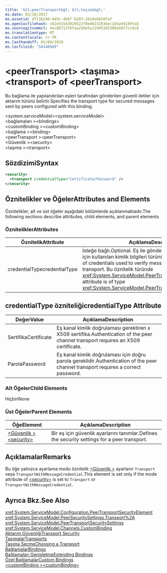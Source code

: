 ```yaml
---
title: '&lt;peerTransport&gt; &lt;taşıma&gt;'
ms.date: 03/30/2017
ms.assetid: d7116240-845c-4b6f-b203-262de6b597ef
ms.openlocfilehash: c82e91543920522f0ed6232036ec1b5a94189fa8
ms.sourcegitcommit: 4ac80713f6faa220e5a119d5165308a58f7ccdc8
ms.translationtype: MT
ms.contentlocale: tr-TR
ms.lasthandoff: 01/09/2019
ms.locfileid: "54148949"
---
```

# <a name="lttransportgt-of-ltpeertransportgt"></a><span data-ttu-id="c199d-102">&lt;peerTransport&gt; &lt;taşıma&gt;</span><span class="sxs-lookup"><span data-stu-id="c199d-102">&lt;transport&gt; of &lt;peerTransport&gt;</span></span>
<span data-ttu-id="c199d-103">Bu bağlama ile yapılandırılan eşleri tarafından gönderilen güvenli iletiler için aktarım türünü belirtir.</span><span class="sxs-lookup"><span data-stu-id="c199d-103">Specifies the transport type for secured messages sent by peers configured with this binding.</span></span>  
  
 <span data-ttu-id="c199d-104">\<system.serviceModel></span><span class="sxs-lookup"><span data-stu-id="c199d-104">\<system.serviceModel></span></span>  
<span data-ttu-id="c199d-105">\<bağlamaları ></span><span class="sxs-lookup"><span data-stu-id="c199d-105">\<bindings></span></span>  
<span data-ttu-id="c199d-106">\<customBinding ></span><span class="sxs-lookup"><span data-stu-id="c199d-106">\<customBinding></span></span>  
<span data-ttu-id="c199d-107">\<bağlama ></span><span class="sxs-lookup"><span data-stu-id="c199d-107">\<binding></span></span>  
<span data-ttu-id="c199d-108">\<peerTransport ></span><span class="sxs-lookup"><span data-stu-id="c199d-108">\<peerTransport></span></span>  
<span data-ttu-id="c199d-109">\<Güvenlik ></span><span class="sxs-lookup"><span data-stu-id="c199d-109">\<security></span></span>  
<span data-ttu-id="c199d-110">\<taşıma ></span><span class="sxs-lookup"><span data-stu-id="c199d-110">\<transport></span></span>  
  
## <a name="syntax"></a><span data-ttu-id="c199d-111">Sözdizimi</span><span class="sxs-lookup"><span data-stu-id="c199d-111">Syntax</span></span>  
  
```xml  
<security>
  <transport credentialType="Certificate/Password" />
</security>
```  
  
## <a name="attributes-and-elements"></a><span data-ttu-id="c199d-112">Öznitelikler ve Öğeler</span><span class="sxs-lookup"><span data-stu-id="c199d-112">Attributes and Elements</span></span>  
 <span data-ttu-id="c199d-113">Öznitelikler, alt ve üst öğeler aşağıdaki bölümlerde açıklanmaktadır.</span><span class="sxs-lookup"><span data-stu-id="c199d-113">The following sections describe attributes, child elements, and parent elements</span></span>  
  
### <a name="attributes"></a><span data-ttu-id="c199d-114">Öznitelikler</span><span class="sxs-lookup"><span data-stu-id="c199d-114">Attributes</span></span>  
  
|<span data-ttu-id="c199d-115">Öznitelik</span><span class="sxs-lookup"><span data-stu-id="c199d-115">Attribute</span></span>|<span data-ttu-id="c199d-116">Açıklama</span><span class="sxs-lookup"><span data-stu-id="c199d-116">Description</span></span>|  
|---------------|-----------------|  
|<span data-ttu-id="c199d-117">credentialType</span><span class="sxs-lookup"><span data-stu-id="c199d-117">credentialType</span></span>|<span data-ttu-id="c199d-118">İsteğe bağlı.</span><span class="sxs-lookup"><span data-stu-id="c199d-118">Optional.</span></span> <span data-ttu-id="c199d-119">Eş ile gönderilen iletileri doğrulamak için kullanılan kimlik bilgileri türünü belirtir.</span><span class="sxs-lookup"><span data-stu-id="c199d-119">Specifies the type of credentials used to verify messages sent with the peer transport.</span></span> <span data-ttu-id="c199d-120">Bu öznitelik türünde <xref:System.ServiceModel.PeerTransportCredentialType>.</span><span class="sxs-lookup"><span data-stu-id="c199d-120">This attribute is of type <xref:System.ServiceModel.PeerTransportCredentialType>.</span></span>|  
  
## <a name="credentialtype-attribute"></a><span data-ttu-id="c199d-121">credentialType özniteliği</span><span class="sxs-lookup"><span data-stu-id="c199d-121">credentialType Attribute</span></span>  
  
|<span data-ttu-id="c199d-122">Değer</span><span class="sxs-lookup"><span data-stu-id="c199d-122">Value</span></span>|<span data-ttu-id="c199d-123">Açıklama</span><span class="sxs-lookup"><span data-stu-id="c199d-123">Description</span></span>|  
|-----------|-----------------|  
|<span data-ttu-id="c199d-124">Sertifika</span><span class="sxs-lookup"><span data-stu-id="c199d-124">Certificate</span></span>|<span data-ttu-id="c199d-125">Eş kanal kimlik doğrulaması gerektiren x X509 sertifika.</span><span class="sxs-lookup"><span data-stu-id="c199d-125">Authentication of the peer channel transport requires an X509 certificate.</span></span>|  
|<span data-ttu-id="c199d-126">Parola</span><span class="sxs-lookup"><span data-stu-id="c199d-126">Password</span></span>|<span data-ttu-id="c199d-127">Eş kanal kimlik doğrulaması için doğru parola gereklidir.</span><span class="sxs-lookup"><span data-stu-id="c199d-127">Authentication of the peer channel transport requires a correct password.</span></span>|  
  
### <a name="child-elements"></a><span data-ttu-id="c199d-128">Alt Öğeler</span><span class="sxs-lookup"><span data-stu-id="c199d-128">Child Elements</span></span>  
 <span data-ttu-id="c199d-129">Hiçbiri</span><span class="sxs-lookup"><span data-stu-id="c199d-129">None</span></span>  
  
### <a name="parent-elements"></a><span data-ttu-id="c199d-130">Üst Öğeler</span><span class="sxs-lookup"><span data-stu-id="c199d-130">Parent Elements</span></span>  
  
|<span data-ttu-id="c199d-131">Öğe</span><span class="sxs-lookup"><span data-stu-id="c199d-131">Element</span></span>|<span data-ttu-id="c199d-132">Açıklama</span><span class="sxs-lookup"><span data-stu-id="c199d-132">Description</span></span>|  
|-------------|-----------------|  
|[<span data-ttu-id="c199d-133">\<Güvenlik ></span><span class="sxs-lookup"><span data-stu-id="c199d-133">\<security></span></span>](../../../../../docs/framework/configure-apps/file-schema/wcf/security-of-peertransport.md)|<span data-ttu-id="c199d-134">Bir eş için güvenlik ayarlarını tanımlar.</span><span class="sxs-lookup"><span data-stu-id="c199d-134">Defines the security settings for a peer transport.</span></span>|  
  
## <a name="remarks"></a><span data-ttu-id="c199d-135">Açıklamalar</span><span class="sxs-lookup"><span data-stu-id="c199d-135">Remarks</span></span>  
 <span data-ttu-id="c199d-136">Bu öğe yalnızca ayarlama modu öznitelik [ \<Güvenlik >](../../../../../docs/framework/configure-apps/file-schema/wcf/security-of-peertransport.md) ayarlanır `Transport` veya `TransportWithMessageCredential`.</span><span class="sxs-lookup"><span data-stu-id="c199d-136">This element is set only if the mode attribute of [\<security>](../../../../../docs/framework/configure-apps/file-schema/wcf/security-of-peertransport.md) is set to `Transport` or `TransportWithMessageCredential`.</span></span>  
  
## <a name="see-also"></a><span data-ttu-id="c199d-137">Ayrıca Bkz.</span><span class="sxs-lookup"><span data-stu-id="c199d-137">See Also</span></span>  
 <xref:System.ServiceModel.Configuration.PeerTransportSecurityElement>  
 <xref:System.ServiceModel.PeerSecuritySettings.Transport%2A>  
 <xref:System.ServiceModel.PeerTransportSecuritySettings>  
 <xref:System.ServiceModel.Channels.CustomBinding>  
 [<span data-ttu-id="c199d-138">Aktarım Güvenliği</span><span class="sxs-lookup"><span data-stu-id="c199d-138">Transport Security</span></span>](../../../../../docs/framework/wcf/feature-details/transport-security.md)  
 [<span data-ttu-id="c199d-139">Taşımalar</span><span class="sxs-lookup"><span data-stu-id="c199d-139">Transports</span></span>](../../../../../docs/framework/wcf/feature-details/transports.md)  
 [<span data-ttu-id="c199d-140">Taşıma Seçme</span><span class="sxs-lookup"><span data-stu-id="c199d-140">Choosing a Transport</span></span>](../../../../../docs/framework/wcf/feature-details/choosing-a-transport.md)  
 [<span data-ttu-id="c199d-141">Bağlamalar</span><span class="sxs-lookup"><span data-stu-id="c199d-141">Bindings</span></span>](../../../../../docs/framework/wcf/bindings.md)  
 [<span data-ttu-id="c199d-142">Bağlamaları Genişletme</span><span class="sxs-lookup"><span data-stu-id="c199d-142">Extending Bindings</span></span>](../../../../../docs/framework/wcf/extending/extending-bindings.md)  
 [<span data-ttu-id="c199d-143">Özel Bağlamalar</span><span class="sxs-lookup"><span data-stu-id="c199d-143">Custom Bindings</span></span>](../../../../../docs/framework/wcf/extending/custom-bindings.md)  
 [<span data-ttu-id="c199d-144">\<customBinding ></span><span class="sxs-lookup"><span data-stu-id="c199d-144">\<customBinding></span></span>](../../../../../docs/framework/configure-apps/file-schema/wcf/custombinding.md)
